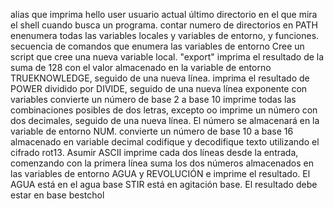 alias
que imprima hello user usuario actual 
último directorio en el que mira el shell cuando busca un programa.
contar numero de directorios en PATH
enenumera todas las variables locales y variables de entorno, y funciones.
secuencia de comandos que enumera las variables de entorno
Cree un script que cree una nueva variable local. "export"
imprima el resultado de la suma de 128 con el valor almacenado en la variable de entorno TRUEKNOWLEDGE, seguido de una nueva línea.
imprima el resultado de POWER dividido por DIVIDE, seguido de una nueva línea
exponente con variables
convierte un número de base 2 a base 10
imprime todas las combinaciones posibles de dos letras, excepto oo
imprime un número con dos decimales, seguido de una nueva línea. El número se almacenará en la variable de entorno NUM.
convierte un número de base 10 a base 16 almacenado en variable decimal
codifique y decodifique texto utilizando el cifrado rot13. Asumir ASCII
imprime cada dos líneas desde la entrada, comenzando con la primera línea
suma los dos números almacenados en las variables de entorno AGUA y REVOLUCIÓN e imprime el resultado. El AGUA está en el agua base STIR está en agitación base. El resultado debe estar en base bestchol
